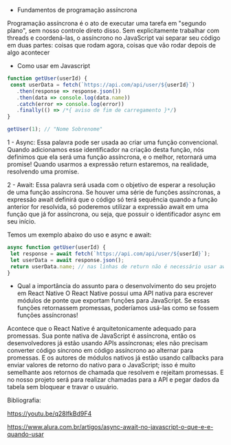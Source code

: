 - Fundamentos de programação assíncrona

Programação assíncrona é o ato de executar uma tarefa em "segundo plano", sem nosso controle direto disso. 
Sem explicitamente trabalhar com threads e coordená-las, o assíncrono no JavaScript vai separar seu código em duas partes: coisas que rodam agora, coisas que vão rodar depois de algo acontecer
- Como usar em Javascript

```javascript
function getUser(userId) {
 const userData = fetch(`https://api.com/api/user/${userId}`)
   .then(response => response.json())
   .then(data => console.log(data.name))
   .catch(error => console.log(error))
   .finally(() => /*{ aviso de fim de carregamento }*/)
}

getUser(1); // "Nome Sobrenome"
```

1 - Async: Essa palavra pode ser usada ao criar uma função convencional. 
Quando adicionamos esse identificador na criação desta função, nós definimos que ela será uma função assíncrona,
e o melhor, retornará uma promise! Quando usarmos a expressão return estaremos, na realidade, resolvendo uma promise.

2 - Await: Essa palavra será usada com o objetivo de esperar a resolução de uma função assíncrona.
Se houver uma série de funções assíncronas, a expressão await definirá que o código só terá sequência quando 
a função anterior for resolvida, só poderemos utilizar a expressão await em uma função que já for assíncrona, ou seja, que possuir o identificador async em seu início.

Temos um exemplo abaixo do uso e async e await:

```javascript
async function getUser(userId) {
 let response = await fetch(`https://api.com/api/user/${userId}`);
 let userData = await response.json();
 return userData.name; // nas linhas de return não é necessário usar await
}
```

- Qual a importância do assunto para o desenvolvimento do seu projeto em React Native
O React Native possui uma API nativa para escrever módulos de ponte que exportam funções para JavaScript. Se essas funções retornassem promessas, poderíamos usá-las como se fossem funções assíncronas!

Acontece que o React Native é arquitetonicamente adequado para promessas. Sua ponte nativa de JavaScript é assíncrona, então os desenvolvedores já estão usando APIs assíncronas; eles não precisam converter código síncrono em código assíncrono ao alternar para promessas. E os autores de módulos nativos já estão usando callbacks para enviar valores de retorno do nativo para o JavaScript; isso é muito semelhante aos retornos de chamada que resolvem e rejeitam promessas.
E no nosso projeto será para realizar chamadas para a API e pegar dados da tabela sem bloquear e travar o usuário.

Bibliografia:

https://youtu.be/q28lfkBd9F4

https://www.alura.com.br/artigos/async-await-no-javascript-o-que-e-e-quando-usar

